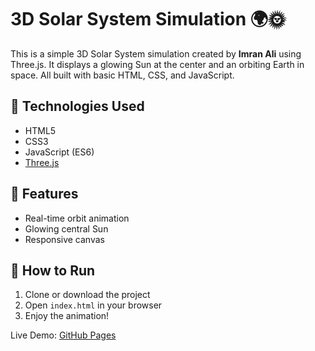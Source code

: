 # 3D Solar System Simulation 🌍🌞

This is a simple 3D Solar System simulation created by **Imran Ali** using Three.js. It displays a glowing Sun at the center and an orbiting Earth in space. All built with basic HTML, CSS, and JavaScript.

## 🔧 Technologies Used
- HTML5
- CSS3
- JavaScript (ES6)
- [Three.js](https://threejs.org/)

## 🔭 Features
- Real-time orbit animation
- Glowing central Sun
- Responsive canvas

## 🚀 How to Run
1. Clone or download the project
2. Open `index.html` in your browser
3. Enjoy the animation!

Live Demo: [GitHub Pages](https://iamimranshaikh.github.io/3d-solar-system-threejs/)
